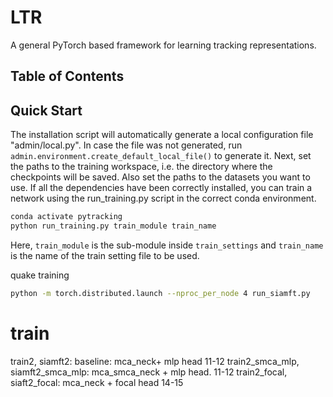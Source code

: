 # LTR

A general PyTorch based framework for learning tracking representations. 
## Table of Contents

## Quick Start
The installation script will automatically generate a local configuration file  "admin/local.py". In case the file was not generated, run ```admin.environment.create_default_local_file()``` to generate it. Next, set the paths to the training workspace, 
i.e. the directory where the checkpoints will be saved. Also set the paths to the datasets you want to use. If all the dependencies have been correctly installed, you can train a network using the run_training.py script in the correct conda environment.  
```bash
conda activate pytracking
python run_training.py train_module train_name
```
Here, ```train_module``` is the sub-module inside ```train_settings``` and ```train_name``` is the name of the train setting file to be used.

quake  training 
```bash
python -m torch.distributed.launch --nproc_per_node 4 run_siamft.py
```


# train 
train2, siamft2: baseline: mca_neck+ mlp head   11-12
train2_smca_mlp, siamft2_smca_mlp: mca_smca_neck + mlp head.  11-12
train2_focal, siaft2_focal: mca_neck + focal head  14-15 

